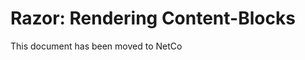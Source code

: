 # Razor: Rendering Content-Blocks

This document has been moved to NetCo[](xref:NetCode.Razor.Blocks)